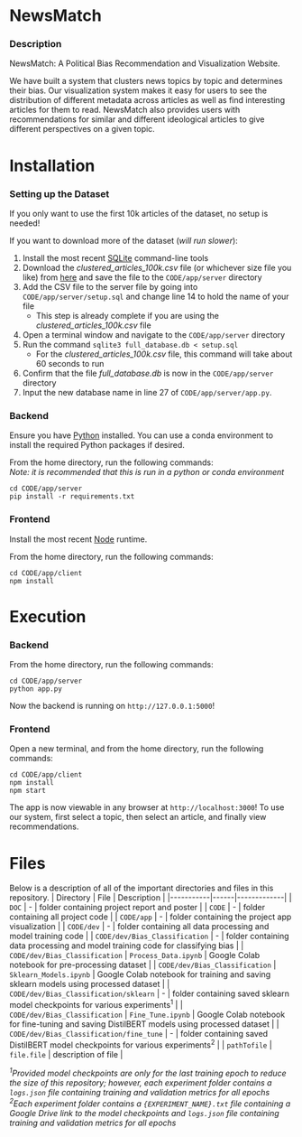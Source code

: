 # NewsMatch

### Description
NewsMatch: A Political Bias Recommendation and Visualization Website.

We have built a system that clusters news topics by topic and determines their bias. Our visualization system makes it easy for users to see the distribution of different metadata across articles as well as find interesting articles for them to read. NewsMatch also provides users with recommendations for similar and different ideological articles to give different perspectives on a given topic.

# Installation

### Setting up the Dataset
If you only want to use the first 10k articles of the dataset, no setup is needed!

If you want to download more of the dataset (*will run slower*):

1. Install the most recent [SQLite](https://www.sqlite.org/download.html) command-line tools
2. Download the *clustered_articles_100k.csv* file (or whichever size file you like) from [here](https://drive.google.com/drive/folders/1kjbQ4NviL3I_tuPdivm5rQaS3NYefk5g?usp=sharing) and save the file to the `CODE/app/server` directory
3. Add the CSV file to the server file by going into `CODE/app/server/setup.sql` and change line 14 to hold the name of your file
    * This step is already complete if you are using the *clustered_articles_100k.csv* file
4. Open a terminal window and navigate to the `CODE/app/server` directory
5. Run the command `sqlite3 full_database.db < setup.sql`
    * For the *clustered_articles_100k.csv* file, this command will take about 60 seconds to run
6. Confirm that the file *full_database.db* is now in the `CODE/app/server` directory
7. Input the new database name in line 27 of `CODE/app/server/app.py`.

### Backend

Ensure you have [Python](https://www.python.org/) installed. You can use a conda environment to install the required Python packages if desired.

From the home directory, run the following commands: \
*Note: it is recommended that this is run in a python or conda environment*
```
cd CODE/app/server
pip install -r requirements.txt
```

### Frontend

Install the most recent [Node](https://nodejs.org/en) runtime.

From the home directory, run the following commands:
```
cd CODE/app/client
npm install
```

# Execution

### Backend

From the home directory, run the following commands:
```
cd CODE/app/server
python app.py
```

Now the backend is running on `http://127.0.0.1:5000`!

### Frontend

Open a new terminal, and from the home directory, run the following commands:
```
cd CODE/app/client
npm install
npm start
```

The app is now viewable in any browser at `http://localhost:3000`! To use our system, first select a topic, then select an article, and finally view recommendations. 

# Files
Below is a description of all of the important directories and files in this repository.
| Directory | File | Description |
|-----------|------|-------------|
| `DOC` | - | folder containing project report and poster |
| `CODE` | - | folder containing all project code |
| `CODE/app` | - | folder containing the project app visualization |
| `CODE/dev` | - | folder containing all data processing and model training code |
| `CODE/dev/Bias_Classification` | - | folder containing data processing and model training code for classifying bias |
| `CODE/dev/Bias_Classification` | `Process_Data.ipynb` | Google Colab notebook for pre-processing dataset |
| `CODE/dev/Bias_Classification` | `Sklearn_Models.ipynb` | Google Colab notebook for training and saving sklearn models using processed dataset |
| `CODE/dev/Bias_Classification/sklearn` | - | folder containing saved sklearn model checkpoints for various experiments<sup>1</sup> |
| `CODE/dev/Bias_Classification` | `Fine_Tune.ipynb` | Google Colab notebook for fine-tuning and saving DistilBERT models using processed dataset |
| `CODE/dev/Bias_Classification/fine_tune` | - | folder containing saved DistilBERT model checkpoints for various experiments<sup>2</sup> |
| `pathTofile` | `file.file` | description of file |

*<sup>1</sup>Provided model checkpoints are only for the last training epoch to reduce the size of this repository; however, each experiment folder contains a `logs.json` file containing training and validation metrics for all epochs* \
*<sup>2</sup>Each experiment folder contains a `{EXPERIMENT_NAME}.txt` file containing a Google Drive link to the model checkpoints and `logs.json` file containing training and validation metrics for all epochs*
